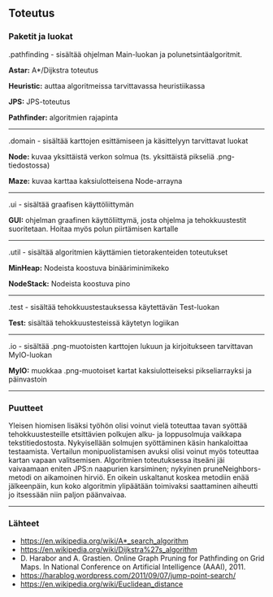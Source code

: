 ## Toteutus

### Paketit ja luokat

.pathfinding - sisältää ohjelman Main-luokan ja polunetsintäalgoritmit.

**Astar:** A*/Dijkstra toteutus

**Heuristic:** auttaa algoritmeissa tarvittavassa heuristiikassa

**JPS:** JPS-toteutus

**Pathfinder:** algoritmien rajapinta

---

.domain - sisältää karttojen esittämiseen ja käsittelyyn tarvittavat luokat

**Node:** kuvaa yksittäistä verkon solmua (ts. yksittäistä pikseliä .png-tiedostossa)

**Maze:** kuvaa karttaa kaksiulotteisena Node-arrayna

---

.ui - sisältää graafisen käyttöliittymän

**GUI:** ohjelman graafinen käyttöliittymä, josta ohjelma ja tehokkuustestit suoritetaan. Hoitaa myös polun piirtämisen kartalle

---

.util - sisältää algoritmien käyttämien tietorakenteiden toteutukset

**MinHeap:** Nodeista koostuva binääriminimikeko

**NodeStack:** Nodeista koostuva pino

---

.test - sisältää tehokkuustestauksessa käytettävän Test-luokan

**Test:** sisältää tehokkuustesteissä käytetyn logiikan

---

.io - sisältää .png-muotoisten karttojen lukuun ja kirjoitukseen tarvittavan MyIO-luokan

**MyIO:** muokkaa .png-muotoiset kartat kaksiulotteiseksi pikseliarrayksi ja päinvastoin

---

### Puutteet

Yleisen hiomisen lisäksi työhön olisi voinut vielä toteuttaa tavan syöttää tehokkuustesteille etsittävien polkujen alku- ja loppusolmuja vaikkapa tekstitiedostosta. Nykyisellään solmujen syöttäminen käsin hankaloittaa testaamista. Vertailun monipuolistamisen avuksi olisi voinut myös toteuttaa kartan vapaan valitsemisen. Algoritmien toteutuksessa itseäni jäi vaivaamaan eniten JPS:n naapurien karsiminen; nykyinen pruneNeighbors-metodi on aikamoinen hirviö. En oikein uskaltanut koskea metodiin enää jälkeenpäin, kun koko algoritmin ylipäätään toimivaksi saattaminen aiheutti jo itsessään niin paljon päänvaivaa.

---

### Lähteet
* https://en.wikipedia.org/wiki/A*_search_algorithm
* https://en.wikipedia.org/wiki/Dijkstra%27s_algorithm
* D. Harabor and A. Grastien. Online Graph Pruning for Pathfinding on Grid Maps. In National Conference on Artificial Intelligence (AAAI), 2011.
* https://harablog.wordpress.com/2011/09/07/jump-point-search/
* https://en.wikipedia.org/wiki/Euclidean_distance

